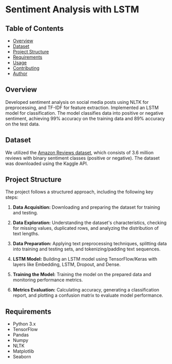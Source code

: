 # Sentiment Analysis with LSTM

## Table of Contents

- [Overview](#overview)
- [Dataset](#dataset)
- [Project Structure](#project-structure)
- [Requirements](#requirements)
- [Usage](#usage)
- [Contributing](#contributing)
- [Author](#author)


## Overview

Developed sentiment analysis on social media posts using NLTK for preprocessing, and TF-IDF for feature extraction. Implemented an LSTM model for classification. The model classifies data into positive or negative sentiment, achieving 99% accuracy on the training data and 89% accuracy on the test data.

## Dataset

We utilized the [Amazon Reviews dataset](https://www.kaggle.com/bittlingmayer/amazonreviews), which consists of 3.6 million reviews with binary sentiment classes (positive or negative). The dataset was downloaded using the Kaggle API.

## Project Structure

The project follows a structured approach, including the following key steps:

1. **Data Acquisition:** Downloading and preparing the dataset for training and testing.

2. **Data Exploration:** Understanding the dataset's characteristics, checking for missing values, duplicated rows, and analyzing the distribution of text lengths.

3. **Data Preparation:** Applying text preprocessing techniques, splitting data into training and testing sets, and tokenizing/padding text sequences.

4. **LSTM Model:** Building an LSTM model using TensorFlow/Keras with layers like Embedding, LSTM, Dropout, and Dense.

5. **Training the Model:** Training the model on the prepared data and monitoring performance metrics.

6. **Metrics Evaluation:** Calculating accuracy, generating a classification report, and plotting a confusion matrix to evaluate model performance.

## Requirements

- Python 3.x
- TensorFlow
- Pandas
- Numpy
- NLTK
- Matplotlib
- Seaborn

